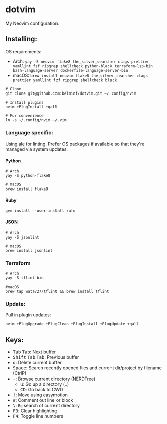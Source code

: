 # dotvim

My Neovim configuration.

## Installing:
OS requirements:

* Arch: `yay -S neovim flake8 the_silver_searcher ctags prettier yamllint fzf ripgrep shellcheck python-black terraform-lsp-bin bash-language-server dockerfile-language-server-bin`
* macOS: `brew install neovim flake8 the_silver_searcher ctags prettier yamllint fzf ripgrep shellcheck black`

```
# Clone
git clone git@github.com:belminf/dotvim.git ~/.config/nvim

# Install plugins
nvim +PlugInstall +qall

# For convenience
ln -s ~/.config/nvim ~/.vim
```

### Language specific:
Using [ale](https://github.com/w0rp/ale) for linting. Prefer OS packages if available so that they're managed via system updates.

#### Python
```
# Arch
yay -S python-flake8

# macOS
brew install flake8

```

#### Ruby
```
gem install --user-install rufo
```

#### JSON
```
# Arch
yay -S jsonlint

# macOS
brew install jsonlint
```

### Terraform
```
# Arch
yay -S tflint-bin

#macOS
brew tap wata727/tflint && brew install tflint
```

### Update:
Pull in plugin updates:

```
nvim +PlugUpgrade +PlugClean +PlugInstall +PlugUpdate +qall
```

## Keys:
* <kbd>Tab</kbd> <kbd>Tab</kbd>: Next buffer
* <kbd>Shift</kbd> <kbd>Tab</kbd> <kbd>Tab</kbd>: Previous buffer
* <kbd>q</kbd>: Delete current buffer
* <kbd>Space</kbd>: Search recently opened files and current dir/project by filename (CtrlP)
* <kbd>-</kbd>: Browse current directory (NERDTree)
  * <kbd>u</kbd>: Go up a directory (..)
  * <kbd>CD</kbd>: Go back to CWD
* <kbd>!</kbd>: Move using easymotion
* <kbd>#</kbd>: Comment out line or block
* <kbd>\\</kbd>: `Rg` search of current directory
* <kbd>F3</kbd>: Clear highlighting
* <kbd>F4</kbd>: Toggle line numbers
